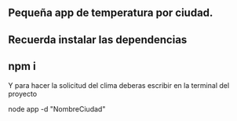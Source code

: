 ## Pequeña app de temperatura por ciudad.

Recuerda instalar las dependencias 
-------
npm i
-------

Y para hacer la solicitud del clima deberas escribir en la terminal del proyecto

node app -d "NombreCiudad"